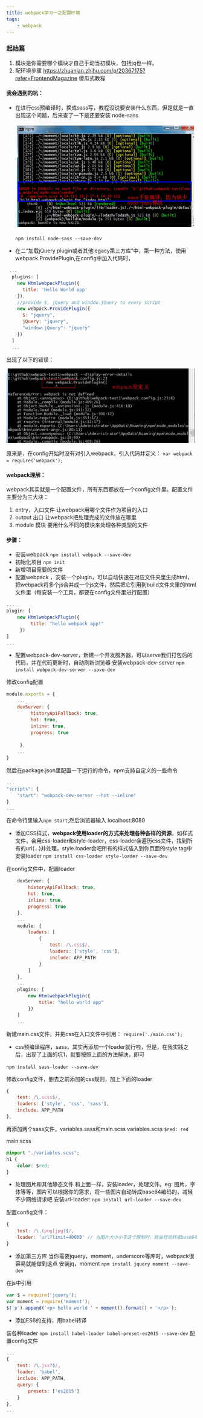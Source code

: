 ```yaml
---
title: webpack学习一之配置环境
tags: 
	- webpack
---
```


### 起始篇

1. 模块是你需要哪个模块才自己手动当初模块，包括jq也一样。
2. 配环境步骤  https://zhuanlan.zhihu.com/p/20367175?refer=FrontendMagazine  傻瓜式教程

#### 我会遇到的坑：

- 在进行css预编译时，换成sass写，教程没说要安装什么东西，但是就是一直出现这个问题，后来查了一下是还要安装 node-sass

    ![webpack1](/img/webpack1.jpg)

    `npm install node-sass --save-dev`

- 在二“加载jQuery plugin或者其他legacy第三方库”中，第一种方法，使用webpack.ProvidePlugin,在config中加入代码时，
```javascript
 ...
  plugins: [
    new HtmlwebpackPlugin({
      title: 'Hello World app'
    }),
    //provide $, jQuery and window.jQuery to every script
    new webpack.ProvidePlugin({
      $: "jquery",
      jQuery: "jquery",
      "window.jQuery": "jquery"
    })
  ]
  ...
```

出现了以下的错误：
    
![webpack2](/img/webpack2.jpg)


原来是，在config开始时没有对引入webpack，引入代码并定义：
`var webpack = require('webpack');`

<!--more-->

#### webpack理解：

webpack其实就是一个配置文件，所有东西都放在一个config文件里。配置文件主要分为三大块：
1. entry，入口文件 让webpack用哪个文件作为项目的入口
2. output 出口 让webpack把处理完成的文件放在哪里
3. module 模块 要用什么不同的模块来处理各种类型的文件

#### 步骤：

- 安装webpack `npm install webpack --save-dev`
- 初始化项目 `npm init`
- 新增项目需要的文件
- 配置webpack ，安装一个plugin，可以自动快速在对应文件夹里生成html，把webpack将多个js合并成一个js文件，然后把它引用到build文件夹里的html文件里（每安装一个工具，都要在config文件里进行配置）
```javascript
...
plugin: [
    new HtmlwebpackPlugin({
         title: "hello webpack app!"
     })
]
...
```

- 配置webpack-dev-server，新建一个开发服务器，可以serve我们打包后的代码，并在代码更新时，自动刷新浏览器
安装webpack-dev-server
`npm install webpack-dev-server --save-dev`

修改config配置
```javascript
module.exports = {
    ...
    devServer: {
         historyApiFallback: true,
         hot: true,
         inline: true,
         progress: true

     },
    ...
}
```
然后在package.json里配置一下运行的命令，npm支持自定义的一些命令
```javascript
...
"scripts": {
    "start": "webpack-dev-server --hot --inline"
}
...
```
在命令行里输入`npm start`,然后浏览器输入 localhost:8080
- 添加CSS样式，**webpack使用loader的方式来处理各种各样的资源**，如样式文件，会用css-loader和style-loader，css-loader会遍历css文件，找到所有的url(...)并处理，style.loader会吧所有的样式插入到你页面的style tag中
安装loader
`npm install css-loader style-loader --save-dev`

在config文件中，配置loader
```javascript
    devServer: {
        historyApiFallback: true,
        hot: true,
        inline: true,
        progress: true
    },
    ...
    module: {
        loaders: [
            {
                test: /\.css$/,
                loaders: ['style', 'css'],
                include: APP_PATH
            }
        ]
    },
    ...
    plugins: [
        new HtmlwebpackPlugin({
            title: "hello world app"
        })
    ]
    ...
```
新建main.css文件，并把css在入口文件中引用：
`require('./main.css');`

- css预编译程序，sass，其实再添加一个loader就行啦，但是，在我实践之后，出现了上面的坑1，就要按照上面的方法解决，即可

`npm install sass-loader --save-dev`

修改config文件，删去之前添加的css规则，加上下面的loader
```javascript
{
    test: /\.scss$/,
    loaders: ['style', 'css', 'sass'],
    include: APP_PATH
},
```
再添加两个sass文件，variables.sass和main.scss
variables.scss
`$red: red`

main.scss
```css
@import "./variables.scss";
h1 {
    color: $red;
}
```

- 处理图片和其他静态文件 和上面一样，安装loader，处理文件。eg: 图片，字体等等，图片可以根据你的需求，将一些图片自动转成base64编码的，减轻不少网络请求吧
安装url-loader:
`npm install url-loader --save-dev`

配置config文件：
```javascript
{
    test: /\.(png|jpg)$/,
    loader: 'url?limit=40000' // 当图片大小小于这个限制时，就会自动转成base64编码
}
```

- 添加第三方库 当你需要jquery，moment，underscore等库时，webpack很容易就能做到这点
安装jq，moment
`npm install jquery moment --save-dev`

在js中引用

```javascript
var $ = require('jquery');
var moment = require('moment');
$('p').append('<p> hello world ' + moment().format() + '</p>');
```

- 添加ES6的支持，用babel转译

装各种loader
`npm install babel-loader babel-preset-es2015 --save-dev`
配置config文件
```javascript
...
{
    test: /\.jsx?$/,
    loader: 'babel',
    include: APP_PATH,
    query: {
        presets: ['es2015']
    }
},
...
```